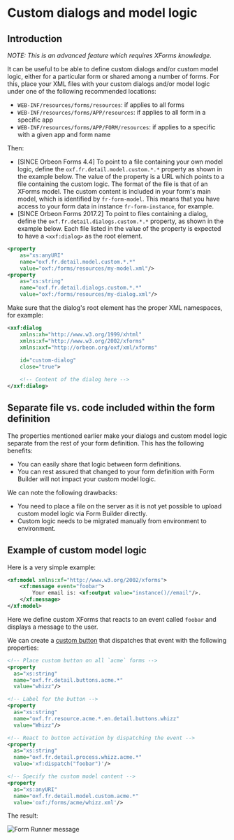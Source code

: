 # Custom dialogs and model logic

 

## Introduction

*NOTE: This is an advanced feature which requires XForms knowledge.*

It can be useful to be able to define custom dialogs and/or custom model logic, either for a particular form or shared among a number of forms. For this, place your XML files with your custom dialogs and/or model logic under one of the following recommended locations:

- `WEB-INF/resources/forms/resources`: if applies to all forms
- `WEB-INF/resources/forms/APP/resources`: if applies to all form in a specific app
- `WEB-INF/resources/forms/APP/FORM/resources`: if applies to a specific with a given app and form name

Then:

- [SINCE Orbeon Forms 4.4] To point to a file containing your own model logic, define the `oxf.fr.detail.model.custom.*.*` property as shown in the example below. The value of the property is a URL which points to a file containing the custom logic. The format of the file is that of an XForms model. The custom content is included in your form's main model, which is identified by `fr-form-model`. This means that you have access to your form data in instance `fr-form-instance`, for example.
- [SINCE Orbeon Forms 2017.2] To point to files containing a dialog, define the `oxf.fr.detail.dialogs.custom.*.*` property, as shown in the example below. Each file listed in the value of the property is expected to have a `<xxf:dialog>` as the root element.

```xml
<property
    as="xs:anyURI"
    name="oxf.fr.detail.model.custom.*.*"
    value="oxf:/forms/resources/my-model.xml"/>
<property
    as="xs:string"
    name="oxf.fr.detail.dialogs.custom.*.*"
    value="oxf:/forms/resources/my-dialog.xml"/>
```

Make sure that the dialog's root element has the proper XML namespaces, for example:

```xml
<xxf:dialog
    xmlns:xh="http://www.w3.org/1999/xhtml"
    xmlns:xf="http://www.w3.org/2002/xforms"
    xmlns:xxf="http://orbeon.org/oxf/xml/xforms"
    
    id="custom-dialog"
    close="true">

    <!-- Content of the dialog here -->
</xxf:dialog>
```

## Separate file vs. code included within the form definition

The properties mentioned earlier make your dialogs and custom model logic separate from the rest of your form definition. This has the following benefits:

- You can easily share that logic between form definitions.
- You can rest assured that changed to your form definition with Form Builder will not impact your custom model logic.

We can note the following drawbacks:

- You need to place a file on the server as it is not yet possible to upload custom model logic via Form Builder directly.
- Custom logic needs to be migrated manually from environment to environment.

## Example of custom model logic

Here is a very simple example:

```xml
<xf:model xmlns:xf="http://www.w3.org/2002/xforms">
    <xf:message event="foobar">
        Your email is: <xf:output value="instance()//email"/>.
    </xf:message>
</xf:model>
```

Here we define custom XForms that reacts to an event called `foobar` and displays a message to the user.

We can create a [custom button](../../form-runner/advanced/buttons-and-processes/README.md) that dispatches that event with the following properties:

```xml
<!-- Place custom button on all `acme` forms -->
<property
  as="xs:string"
  name="oxf.fr.detail.buttons.acme.*"
  value="whizz"/>

<!-- Label for the button -->
<property
  as="xs:string"
  name="oxf.fr.resource.acme.*.en.detail.buttons.whizz"
  value="Whizz"/>

<!-- React to button activation by dispatching the event -->
<property
  as="xs:string"
  name="oxf.fr.detail.process.whizz.acme.*"
  value='xf:dispatch("foobar")'/>

<!-- Specify the custom model content -->
<property
  as="xs:anyURI"
  name="oxf.fr.detail.model.custom.acme.*"
  value='oxf:/forms/acme/whizz.xml'/>
```

The result:

![Form Runner message](../images/your-email-is.png)
